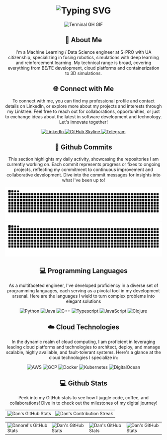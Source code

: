 <div align="center">
    <h1><img src="https://readme-typing-svg.herokuapp.com?font=Jetbrains+mono&size=40&duration=3000&color=33FF33&center=true&vCenter=true&width=435&lines=Hey..+I'm+Dan;This+is..;..my+Github..;" alt="Typing SVG"/></h1>
    <p><img src="termina-gh.gif" alt="Terminal GH GIF" /></p>
</div>

<div align="center">
    <h2>🚀 About Me</h2>
<!--     <p><img src="termina-gh.gif" alt="Terminal GH GIF" /></p> -->
    <p>I'm a Machine Learning / Data Science engineer at S-PRO with UA citizenship, specializing in fusing robotics, simulations with deep learning and reinforcement learning. My technical range is broad, covering everything from BE/FE development, cloud platforms and containerization to 3D simulations.</p>
</div>

<div align="center">
<h2 align="center" class="section-heading">🌐 Connect with Me</h2>
<p> To connect with me, you can find my professional profile and contact details on LinkedIn, or explore more about my projects and interests through my Linktree. Feel free to reach out for collaborations, opportunities, or just to exchange ideas about the latest in software development and technology. Let's innovate together! </p>
<div align="center">
  <a href="https://www.linkedin.com/in/danorel" target="_blank">
    <img src="https://img.shields.io/badge/danorel-0077B5?style=for-the-badge&logo=linkedin&logoColor=white" alt="LinkedIn"/>
  </a>
<a href="https://github.com/danorel?tab=repositories" target="_blank">
    <img src="https://img.shields.io/badge/View%20on%20GitHub-%230077B5.svg?&style=for-the-badge&logo=github&logoColor=white" alt="GitHub Skyline"/>
</a>
<a href="https://t.me/danorel" target="_blank">
    <img src="https://img.shields.io/badge/Telegram-2CA5E0?style=for-the-badge&logo=telegram&logoColor=white" alt="Telegram">
</a>
</div>

<div align="center">
  <h2>🚀 Github Commits</h2>
    <p>This section highlights my daily activity, showcasing the repositories I am currently working on. Each commit represents progress or fixes to ongoing projects, reflecting my commitment to continuous improvement and collaborative development. Dive into the commit messages for insights into what I've been up to!</p>
  <img src="https://raw.githubusercontent.com/danorel/danorel/output/github-contribution-grid-snake-dark.svg#gh-dark-mode-only" alt="GitHub Contribution Grid Snake Animation Dark Mode"/>
  <img src="https://raw.githubusercontent.com/danorel/danorel/output/github-contribution-grid-snake.svg#gh-light-mode-only" alt="GitHub Contribution Grid Snake Animation Light Mode"/>
</div>

<h2 align="center" class="section-heading">💻 Programming Languages</h2>
<p> As a multifaceted engineer, I've developed proficiency in a diverse set of programming languages, each serving as a pivotal tool in my development arsenal. Here are the languages I wield to turn complex problems into elegant solutions</p>
<div align="center">
  <img src="https://img.shields.io/badge/Python-3776AB?style=for-the-badge&logo=python&logoColor=white" alt="Python"/>
  <img src="https://img.shields.io/badge/Java-007396?style=for-the-badge&logo=openjdk&logoColor=white" alt="Java" />
  <img src="https://img.shields.io/badge/C++-FC1584?style=for-the-badge&logo=c%2B%2B&logoColor=white" alt="C++" />
  <img src="https://img.shields.io/badge/Typescript-1B7631?style=for-the-badge&logo=typescript&logoColor=white" alt="Typescript" />
  <img src="https://img.shields.io/badge/JavaScript-F7DF1E?style=for-the-badge&logo=javascript&logoColor=black" alt="JavaScript"/>
  <img src="https://img.shields.io/badge/Clojure-FA7343?style=for-the-badge&logo=clojure&logoColor=white" alt="Clojure"/>

</div>
<h2 align="center" class="section-heading">☁️ Cloud Technologies</h2>
<p>In the dynamic realm of cloud computing, I am proficient in leveraging leading cloud platforms and technologies to architect, deploy, and manage scalable, highly available, and fault-tolerant systems. Here's a glance at the cloud technologies I specialize in:</p>
<div align="center">
  <img src="https://img.shields.io/badge/AWS-FF9900?style=for-the-badge&logo=amazon-web-services&logoColor=white" alt="AWS" />
  <img src="https://img.shields.io/badge/GCP-4285F4?style=for-the-badge&logo=googlecloud&logoColor=white" alt="GCP"/>
  <img src="https://img.shields.io/badge/Docker-2496ED?style=for-the-badge&logo=docker&logoColor=white" alt="Docker"/>
  <img src="https://img.shields.io/badge/Kubernetes-623CE4?style=for-the-badge&logo=kubernetes&logoColor=white" alt="Kubernetes"/>
  <img src="https://img.shields.io/badge/DigitalOcean-BC5DE1?style=for-the-badge&logo=digitalocean&logoColor=white" alt="DigitalOcean"/>
</div>

<div align="center">
<h2 align="center" class="section-heading"> 💻 Github Stats</h2>
<p>Peek into my GitHub stats to see how I juggle code, coffee, and collaborations! Dive in to check out the milestones of my digital journey!</p>
 <table align="center" width="100%" height="100%" >
    <tr>
       <td><img style="border: none;" src="https://github-profile-summary-cards.vercel.app/api/cards/profile-details?username=danorel&theme=github_dark" alt="Dan's GitHub Stats"/></td>   
       <td><img style="border: none;" src="https://github-readme-streak-stats.herokuapp.com/?user=danorel&theme=merko" alt="Dan's Contribution Streak"/></td>
    </tr>
 </table>

 <table align="center" width="100%" height="100%" >
    <tr>
        <td><img style="border: none;" src="https://github-profile-summary-cards.vercel.app/api/cards/stats?username=danorel&theme=github_dark" alt="Danorel's GitHub Stats"/></td>
        <td><img style="border: none;" src="https://github-profile-summary-cards.vercel.app/api/cards/productive-time?username=danorel&theme=github_dark&utcOffset=10" alt="Dan's GitHub Stats"/>
        <td><img style="border: none;" src="https://github-profile-summary-cards.vercel.app/api/cards/repos-per-language?username=danorel&theme=github_dark" alt="Dan's GitHub Stats"/></td>
        <td><img style="border: none;" src="https://github-profile-summary-cards.vercel.app/api/cards/most-commit-language?username=danorel&theme=github_dark" alt="Dan's GitHub Stats"/></td>
    </tr>
 </table>
</div>
